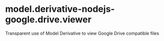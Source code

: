 # model.derivative-nodejs-google.drive.viewer
Transparent use of Model Derivative to view Google Drive compatible files
